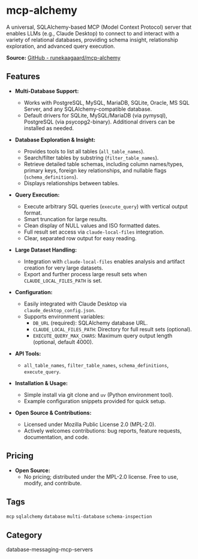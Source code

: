 # mcp-alchemy

A universal, SQLAlchemy-based MCP (Model Context Protocol) server that enables LLMs (e.g., Claude Desktop) to connect to and interact with a variety of relational databases, providing schema insight, relationship exploration, and advanced query execution.

**Source:** [GitHub - runekaagaard/mcp-alchemy](https://github.com/runekaagaard/mcp-alchemy)

## Features

- **Multi-Database Support:**
  - Works with PostgreSQL, MySQL, MariaDB, SQLite, Oracle, MS SQL Server, and any SQLAlchemy-compatible database.
  - Default drivers for SQLite, MySQL/MariaDB (via pymysql), PostgreSQL (via psycopg2-binary). Additional drivers can be installed as needed.

- **Database Exploration & Insight:**
  - Provides tools to list all tables (`all_table_names`).
  - Search/filter tables by substring (`filter_table_names`).
  - Retrieve detailed table schemas, including column names/types, primary keys, foreign key relationships, and nullable flags (`schema_definitions`).
  - Displays relationships between tables.

- **Query Execution:**
  - Execute arbitrary SQL queries (`execute_query`) with vertical output format.
  - Smart truncation for large results.
  - Clean display of NULL values and ISO formatted dates.
  - Full result set access via `claude-local-files` integration.
  - Clear, separated row output for easy reading.

- **Large Dataset Handling:**
  - Integration with `claude-local-files` enables analysis and artifact creation for very large datasets.
  - Export and further process large result sets when `CLAUDE_LOCAL_FILES_PATH` is set.

- **Configuration:**
  - Easily integrated with Claude Desktop via `claude_desktop_config.json`.
  - Supports environment variables:
    - `DB_URL` (required): SQLAlchemy database URL.
    - `CLAUDE_LOCAL_FILES_PATH`: Directory for full result sets (optional).
    - `EXECUTE_QUERY_MAX_CHARS`: Maximum query output length (optional, default 4000).

- **API Tools:**
  - `all_table_names`, `filter_table_names`, `schema_definitions`, `execute_query`.

- **Installation & Usage:**
  - Simple install via git clone and `uv` (Python environment tool).
  - Example configuration snippets provided for quick setup.

- **Open Source & Contributions:**
  - Licensed under Mozilla Public License 2.0 (MPL-2.0).
  - Actively welcomes contributions: bug reports, feature requests, documentation, and code.

## Pricing

- **Open Source:**
  - No pricing; distributed under the MPL-2.0 license. Free to use, modify, and contribute.

## Tags

`mcp` `sqlalchemy` `database` `multi-database` `schema-inspection`

## Category

database-messaging-mcp-servers